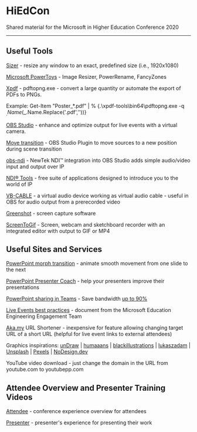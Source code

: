# HiEdCon
Shared material for the Microsoft in Higher Education Conference 2020

---
## Useful Tools

[Sizer](http://www.brianapps.net/sizer/) - resize any window to an exact, predefined size (i.e., 1920x1080)

[Microsoft PowerToys](https://github.com/microsoft/PowerToys) - Image Resizer, PowerRename, FancyZones

[Xpdf](http://www.xpdfreader.com/) - pdftopng.exe - convert a large quantity or automate the export of PDFs to PNGs.

Example: Get-Item "Poster_\*.pdf" | % {.\\xpdf-tools\\bin64\\pdftopng.exe -q $_.Name ($\_.Name.Replace('.pdf',''))}

[OBS Studio](https://obsproject.com/) - enhance and optimize output for live events with a virtual camera.

[Move transition](https://obsproject.com/forum/resources/move-transition.913/) - OBS Studio Plugin to move sources to a new position during scene transition

[obs-ndi](https://obsproject.com/forum/resources/obs-ndi-newtek-ndi%E2%84%A2-integration-into-obs-studio.528/) - NewTek NDI™ integration into OBS Studio adds simple audio/video input and output over IP

[NDI® Tools](https://ndi.tv/tools/) - free suite of applications designed to introduce you to the world of IP

[VB-CABLE](https://vb-audio.com/Cable/index.htm) - a virtual audio device working as virtual audio cable - useful in OBS for audio output from a prerecorded video

[Greenshot](https://getgreenshot.org/) - screen capture software

[ScreenToGif](https://www.screentogif.com/) - Screen, webcam and sketchboard recorder with an integrated editor with output to GIF or MP4

## Useful Sites and Services

[PowerPoint morph transition](https://support.microsoft.com/en-us/office/use-the-morph-transition-in-powerpoint-8dd1c7b2-b935-44f5-a74c-741d8d9244ea) - animate smooth movement from one slide to the next

[PowerPoint Presenter Coach](https://support.microsoft.com/en-us/office/rehearse-your-slide-show-with-presenter-coach-cd7fc941-5c3b-498c-a225-83ef3f64f07b) - help your presenters improve their presentations

[PowerPoint sharing in Teams](https://support.microsoft.com/en-us/office/tip-show-powerpoint-slides-in-a-meeting-ddfc73dd-b957-4f2b-8e42-ce078f51873c) - Save bandwidth [up to 90%](<https://aka.my/pptbandwidth>)

[Live Events best practices](https://aka.ms/live-events-best-practices) - document from the Microsoft Education Engineering Engagement Team

[Aka.my](https://aka.my/) URL Shortener - inexpensive for feature allowing changing target URL of a short URL (helpful for live event links to external attendees)

Graphics inspirations: [unDraw](https://undraw.co/) | [humaaans](https://www.humaaans.com/) | [blackillustrations](https://www.blackillustrations.com/) | [lukaszadam](https://lukaszadam.com/illustrations)
| [Unsplash](https://unsplash.com/) | [Pexels](https://www.pexels.com/) | [NoDesign.dev](https://nodesign.dev/)

YouTube video download - just change the domain in the URL from youtube.com to youtubepp.com

## Attendee Overview and Presenter Training Videos

[Attendee](https://www.youtube.com/watch?v=7ktVZfbPywQ) - conference experience overview for attendees

[Presenter](https://www.youtube.com/watch?v=Ayt5lsjUskg) - presenter's experience for presenting their work
